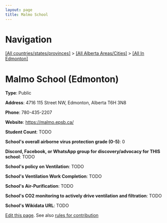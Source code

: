 ```yaml
---
layout: page
title: Malmo School
---
```

# Navigation

[[All countries/states/provinces]](../../..) > [[All Alberta Areas/Cities]](../..) > [[All In Edmonton]](..)

# Malmo School (Edmonton)

**Type**: Public

**Address**: 4716 115 Street NW, Edmonton, Alberta T6H 3N8

**Phone**: 780-435-2207

**Website**: <https://malmo.epsb.ca/>

**Student Count**: TODO

**School's overall airborne virus protection grade (0-5)**: 0

**Discord, Facebook, or WhatsApp group for discovery/advocacy for THIS school**: TODO

**School's policy on Ventilation**: TODO

**School's Ventilation Work Completion**: TODO

**School's Air-Purification**: TODO

**School's CO2 monitoring to actively drive ventilation and filtration**: TODO

**School's Wikidata URL**: TODO


[Edit this page](https://github.com/ventilate-schools/AB/edit/main/./Edmonton/Malmo_School.md). See also [rules for contribution](../../../contribution-rules/)